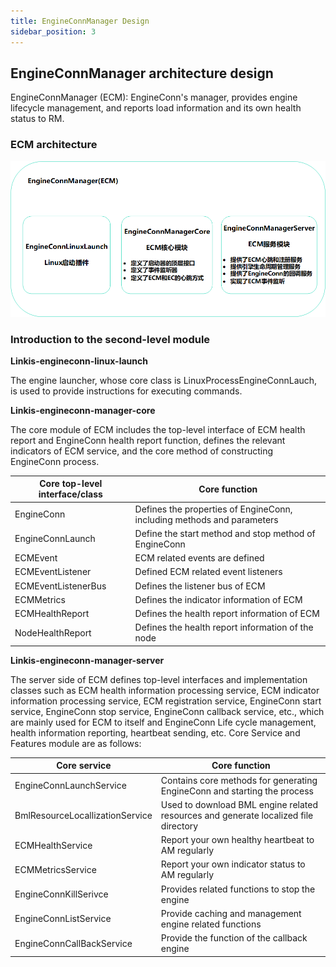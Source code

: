 ```yaml
---
title: EngineConnManager Design
sidebar_position: 3
---
```


EngineConnManager architecture design
-------------------------

EngineConnManager (ECM): EngineConn's manager, provides engine lifecycle management, and reports load information and its own health status to RM.
###  ECM architecture

![](Images/ECM-01.png)

###  Introduction to the second-level module

**Linkis-engineconn-linux-launch**

The engine launcher, whose core class is LinuxProcessEngineConnLauch, is used to provide instructions for executing commands.

**Linkis-engineconn-manager-core**

The core module of ECM includes the top-level interface of ECM health report and EngineConn health report function, defines the relevant indicators of ECM service, and the core method of constructing EngineConn process.

| Core top-level interface/class     | Core function                                                            |
|------------------------------------|--------------------------------------------------------------------------|
| EngineConn                         | Defines the properties of EngineConn, including methods and parameters   |
| EngineConnLaunch                   | Define the start method and stop method of EngineConn                    |
| ECMEvent                           | ECM related events are defined                                           |
| ECMEventListener                   | Defined ECM related event listeners                                      |
| ECMEventListenerBus                | Defines the listener bus of ECM                                          |
| ECMMetrics                         | Defines the indicator information of ECM                                 |
| ECMHealthReport                    | Defines the health report information of ECM                             |
| NodeHealthReport                   | Defines the health report information of the node                        |

**Linkis-engineconn-manager-server**

The server side of ECM defines top-level interfaces and implementation classes such as ECM health information processing service, ECM indicator information processing service, ECM registration service, EngineConn start service, EngineConn stop service, EngineConn callback service, etc., which are mainly used for ECM to itself and EngineConn Life cycle management, health information reporting, heartbeat sending, etc.
Core Service and Features module are as follows:

| Core service                    | Core function                                        |
|---------------------------------|-------------------------------------------------|
| EngineConnLaunchService         | Contains core methods for generating EngineConn and starting the process          |
| BmlResourceLocallizationService | Used to download BML engine related resources and generate localized file directory |
| ECMHealthService                | Report your own healthy heartbeat to AM regularly                      |
| ECMMetricsService               | Report your own indicator status to AM regularly                      |
| EngineConnKillSerivce           | Provides related functions to stop the engine                          |
| EngineConnListService           | Provide caching and management engine related functions                    |
| EngineConnCallBackService       | Provide the function of the callback engine                              |


